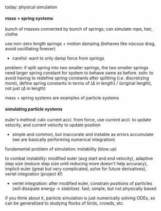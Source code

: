 today: physical simulation

#### mass + spring systems

bunch of masses connected by bunch of springs; can simulate rope, hair, clothe

use non-zero length springs + motion damping (behaves like viscous drag, avoid oscilllating forever)

- careful: want to only damp force from springs

problem: if split spring into two smaller springs, the two smaller springs need larger spring constant for system to behave same as before. soln: to avoid having to redefine spring constants after splitting (i.e. discretizing more), define spring constants in terms of ($\Delta$ in length) / (original length), not just  ($\Delta$ in length)

mass + spring systems are examples of particle systems

#### simulating particle systems

euler's method: calc current accl. from force, use current accl. to update velocity, and current velocity to update position

- simple and common, but inaccurate and instable as errors accumulate (we are basically performing numerical integration)

fundamental problem of simulation: instability (blow up)

to combat instability: modified euler (avg start and end velocity), adaptive step size (reduce step size until reducing more doesn't help accuracy), implicit euler (great but very complicated, solve for future derivatives), verlet integration (project 4!)

- verlet integration: after modified euler, constrain positions of particles (will dissipate energy $\rightarrow$ stabilize). fast, simple, but not physically based

if you think about it, particle simulation is just numerically solving ODEs, so can be generalized to studying flocks of birds, crowds, etc.